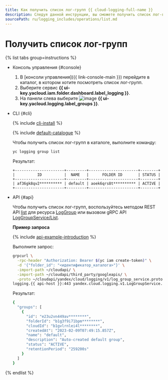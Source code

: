 ```yaml
---
title: Как получить список лог-групп {{ cloud-logging-full-name }}
description: Следуя данной инструкции, вы сможете получить список лог-групп.
sourcePath: ru/logging_includes/operations/list.md
---
```


# Получить список лог-групп

{% list tabs group=instructions %}

- Консоль управления {#console}

    1. В [консоли управления]({{ link-console-main }}) перейдите в каталог, в котором хотите посмотреть список лог-групп.
    1. Выберите сервис **{{ ui-key.yacloud.iam.folder.dashboard.label_logging }}**.
    1. На панели слева выберите ![image](../../_assets/console-icons/tray.svg) **{{ ui-key.yacloud.logging.label_groups }}**.

- CLI {#cli}

    {% include [cli-install](../../_includes/cli-install.md) %}

    {% include [default-catalogue](../../_includes/default-catalogue.md) %}

    Чтобы получить список лог-групп в каталоге, выполните команду:

    ```bash
    yc logging group list
    ```

    Результат:

    ```text
    +----------------------+---------+----------------------+--------+
    |          ID          |  NAME   |      FOLDER ID       | STATUS |
    +----------------------+---------+----------------------+--------+
    | af36gk8qv2********** | default | aoek6qrs8t********** | ACTIVE |
    +----------------------+---------+----------------------+--------+
    ```

- API {#api}

  Чтобы получить список лог-групп, воспользуйтесь методом REST API [list](../api-ref/LogGroup/list.md) для ресурса [LogGroup](../api-ref/LogGroup/index.md) или вызовом gRPC API [LogGroupService/List](../api-ref/grpc/LogGroup/list.md).

  **Пример запроса**

  {% include [api-example-introduction](../../_includes/logging/api-example-introduction.md) %}

  Выполните запрос:

  ```bash
  grpcurl \
    -rpc-header "Authorization: Bearer $(yc iam create-token)" \
    -d '{"folder_id": "<идентификатор_каталога>"}' \
    -import-path ~/cloudapi/ \
    -import-path ~/cloudapi/third_party/googleapis/ \
    -proto ~/cloudapi/yandex/cloud/logging/v1/log_group_service.proto \
  logging.{{ api-host }}:443 yandex.cloud.logging.v1.LogGroupService.List
  ```

  Результат:

  ```bash
  {
    "groups": [
      {
        "id": "e23u2vn449av********",
        "folderId": "b1g3f9i71bpm********",
        "cloudId": "b1gvlrnlei4l********",
        "createdAt": "2023-02-09T07:49:15.857Z",
        "name": "default",
        "description": "Auto-created default group",
        "status": "ACTIVE",
        "retentionPeriod": "259200s"
      }
    ]
  }
  ```

{% endlist %}